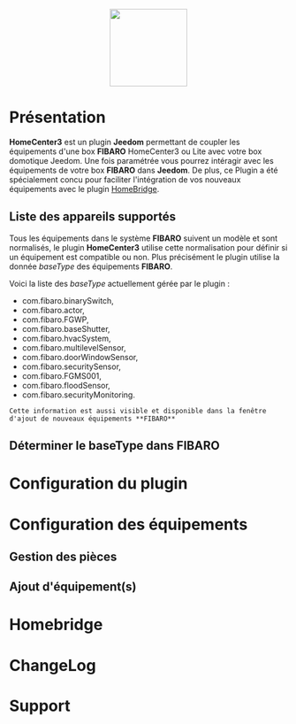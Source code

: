 
<!-- ![homecenter3_icon](/plugin-homecenter3/assets/images/homecenter3_icon.png) -->

<p align="center">
  <img src="/plugin-homecenter3/assets/images/homecenter3_icon.png" height="140">
</p>

# Présentation 
**HomeCenter3** est un plugin **Jeedom** permettant de coupler les équipements d'une box **FIBARO** HomeCenter3 ou Lite avec votre box domotique Jeedom. Une fois paramétrée vous pourrez intéragir avec les équipements de votre box **FIBARO** dans **Jeedom**. De plus, ce Plugin a été spécialement concu pour faciliter l'intégration de vos nouveaux équipements avec le plugin [HomeBridge](https://nebzhb.github.io/jeedom_docs/plugins/homebridge/fr_FR/). 

## Liste des appareils supportés 
Tous les équipements dans le système **FIBARO** suivent un modèle et sont normalisés, le plugin **HomeCenter3** utilise cette normalisation pour définir si un équipement est compatible ou non. Plus précisément le plugin utilise la donnée _baseType_ des équipements **FIBARO**. 

Voici la liste des _baseType_ actuellement gérée par le plugin :
- com.fibaro.binarySwitch,
- com.fibaro.actor,
- com.fibaro.FGWP,
- com.fibaro.baseShutter,
- com.fibaro.hvacSystem,
- com.fibaro.multilevelSensor,
- com.fibaro.doorWindowSensor,
- com.fibaro.securitySensor,
- com.fibaro.FGMS001,
- com.fibaro.floodSensor,
- com.fibaro.securityMonitoring.

```
Cette information est aussi visible et disponible dans la fenêtre d'ajout de nouveaux équipements **FIBARO** 
```

## Déterminer le baseType dans FIBARO

## 

# Configuration du plugin 

# Configuration des équipements

## Gestion des pièces

## Ajout d'équipement(s)

# Homebridge

# ChangeLog

# Support

